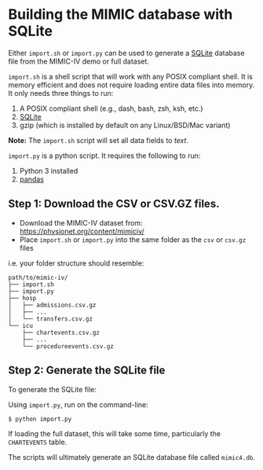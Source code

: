 # Building the MIMIC database with SQLite

Either `import.sh` or `import.py` can be used to generate a [SQLite](https://sqlite.org/index.html) database file from the MIMIC-IV demo or full dataset.

`import.sh` is a shell script that will work with any POSIX compliant shell.
It is memory efficient and does not require loading entire data files
into memory. It only needs three things to run:

1. A POSIX compliant shell (e.g., dash, bash, zsh, ksh, etc.)
2. [SQLite]([https://sqlite.org/index.html)
3. gzip (which is installed by default on any Linux/BSD/Mac variant)

**Note:** The `import.sh` script will set all data fields to *text*.

`import.py` is a python script. It requires the following to run:

1. Python 3 installed
2. [pandas](https://pandas.pydata.org/)

## Step 1: Download the CSV or CSV.GZ files.

- Download the MIMIC-IV dataset from: https://physionet.org/content/mimiciv/
- Place `import.sh` or `import.py` into the same folder as the `csv` or `csv.gz` files

i.e. your folder structure should resemble:

```
path/to/mimic-iv/
├── import.sh
├── import.py
├── hosp
│   ├── admissions.csv.gz
│   ├── ...
│   └── transfers.csv.gz
└── icu
    ├── chartevents.csv.gz
    ├── ...
    └── procedureevents.csv.gz
```

## Step 2: Generate the SQLite file

To generate the SQLite file:

Using `import.py`, run on the command-line:

```
$ python import.py
```

If loading the full dataset, this will take some time,
particularly the `CHARTEVENTS` table.

The scripts will ultimately generate an SQLite database file called `mimic4.db`.
